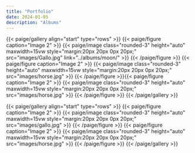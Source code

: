 ```yaml
---
title: "Portfolio"
date: 2024-01-05
description: "Albums"
---
```



{{< paige/gallery align="start" type="rows" >}}
{{< paige/figure caption="Image 2" >}}
{{< paige/image class="rounded-3" height="auto" maxwidth=15vw style="margin:20px 20px 0px 20px;" 
                src="images/Gallo.jpg" 
                link="../albums/moon/" >}}
{{< /paige/figure >}}
{{< paige/figure caption="Image 2" >}}
{{< paige/image class="rounded-3" height="auto" maxwidth=15vw style="margin:20px 20px 0px 20px;" src="images/horse.jpg" >}}
{{< /paige/figure >}}{{< paige/figure caption="Image 2" >}}
{{< paige/image class="rounded-3" height="auto" maxwidth=15vw style="margin:20px 20px 0px 20px;" src="images/horse.jpg" >}}
{{< /paige/figure >}}
{{< /paige/gallery >}}


{{< paige/gallery align="start" type="rows" >}}
{{< paige/figure caption="Image 2" >}}
{{< paige/image class="rounded-3" height="auto" maxwidth=15vw style="margin:20px 20px 0px 20px;" src="images/gallo.jpg" >}}
{{< /paige/figure >}}
{{< paige/figure caption="Image 2" >}}
{{< paige/image class="rounded-3" height="auto" maxwidth=15vw style="margin:20px 20px 0px 20px;" src="images/horse.jpg" >}}
{{< /paige/figure >}}
{{< /paige/gallery >}}
